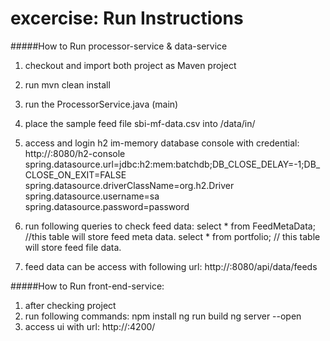 # excercise: Run Instructions

#####How to Run processor-service & data-service

1. checkout and import both project as Maven project
2. run mvn clean install
3. run the ProcessorService.java (main)
4. place the sample feed file sbi-mf-data.csv into /data/in/
5. access and login h2 im-memory database console with credential:
	http://<host>:8080/h2-console
	spring.datasource.url=jdbc:h2:mem:batchdb;DB_CLOSE_DELAY=-1;DB_CLOSE_ON_EXIT=FALSE
	spring.datasource.driverClassName=org.h2.Driver
	spring.datasource.username=sa
	spring.datasource.password=password
	
6. run following queries to check feed data:
	select * from FeedMetaData; //this table will store feed meta data.
	select * from portfolio; // this table will store feed file data.
7. feed data can be access with following url:
	http://<host>:8080/api/data/feeds

#####How to Run front-end-service:
1. after checking project
2. run following commands:
	npm install
	ng run build
	ng server --open
3. access ui with url:
	http://<host>:4200/

